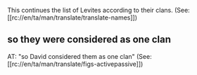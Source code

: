 This continues the list of Levites according to their clans. (See: [[rc://en/ta/man/translate/translate-names]])

## so they were considered as one clan ##

AT: "so David considered them as one clan" (See: [[rc://en/ta/man/translate/figs-activepassive]])